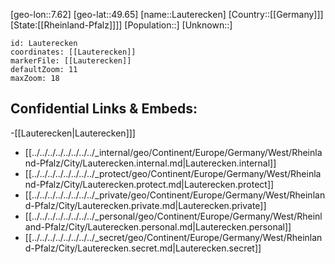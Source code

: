 ﻿---
location: [49.65,7.62]
mapzoom: [7,12] 
mapmarker: city 
type: City
tags:
- geo/City


SpocWebEntityId: 31885
isDeleted: false
confidential: public

---
[geo-lon::7.62]
[geo-lat::49.65]
[name::Lauterecken]
[Country::[[Germany]]]
[State:[[Rheinland-Pfalz]]]]
[Population::]
[Unknown::]


```leaflet
id: Lauterecken
coordinates: [[Lauterecken]]
markerFile: [[Lauterecken]]
defaultZoom: 11 
maxZoom: 18
```


## Confidential Links & Embeds: 
-[[Lauterecken|Lauterecken]]] 
- [[../../../../../../../../_internal/geo/Continent/Europe/Germany/West/Rheinland-Pfalz/City/Lauterecken.internal.md|Lauterecken.internal]] 
- [[../../../../../../../../_protect/geo/Continent/Europe/Germany/West/Rheinland-Pfalz/City/Lauterecken.protect.md|Lauterecken.protect]] 
- [[../../../../../../../../_private/geo/Continent/Europe/Germany/West/Rheinland-Pfalz/City/Lauterecken.private.md|Lauterecken.private]] 
- [[../../../../../../../../_personal/geo/Continent/Europe/Germany/West/Rheinland-Pfalz/City/Lauterecken.personal.md|Lauterecken.personal]] 
- [[../../../../../../../../_secret/geo/Continent/Europe/Germany/West/Rheinland-Pfalz/City/Lauterecken.secret.md|Lauterecken.secret]] 
